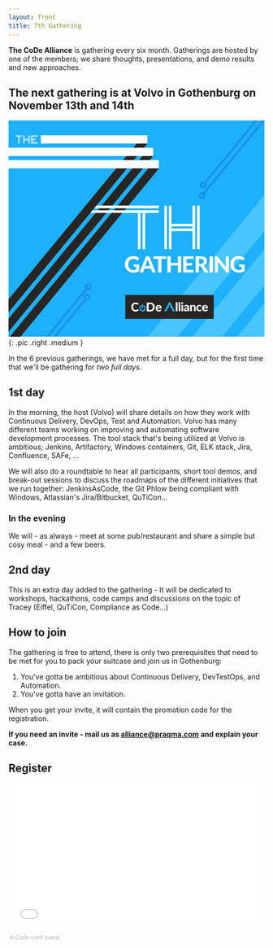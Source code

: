 ```yaml
---
layout: front
title: 7th Gathering
---
```


**The CoDe Alliance** is gathering every six month. Gatherings are hosted by one of the members; we share thoughts, presentations, and demo results and new approaches.

## The next gathering is at Volvo in Gothenburg on November 13th and 14th

![Alliance Chat](/images/7th-gathering-v3.jpg){: .pic .right .medium }

In the 6 previous gatherings, we have met for a full day, but for the first time that we'll be gathering for _two full days_.


## 1st day

In the morning, the host (Volvo) will share details on how they work with Continuous Delivery, DevOps, Test and Automation. Volvo has many different teams working on improving and automating software development processes. The tool stack that's being utilized at Volvo is ambitious; Jenkins, Artifactory, Windows containers, Git, ELK stack, Jira, Confluence, SAFe, ...

We will also do a roundtable to hear all participants, short tool demos, and break-out sessions to discuss the roadmaps of the different initiatives that we run together: JenkinsAsCode, the Git Phlow being compliant with Windows, Atlassian's Jira/Bitbucket, QuTiCon...

### In the evening
We will - as always - meet at some pub/restaurant and share a simple but cosy meal - and a few beers.

## 2nd day

This is an extra day added to the gathering - It will be dedicated to workshops, hackathons, code camps and discussions on the topic of Tracey (Eiffel, QuTiCon, Compliance as Code…)

## How to join

The gathering is free to attend, there is only two prerequisites that need to be met for you to pack your suitcase and join us in Gothenburg:

1. You've gotta be ambitious about Continuous Delivery, DevTestOps, and Automation.
2. You've gotta have an invitation.

When you get your invite, it will contain the promotion code for the registration.

**If you need an invite - mail us as [alliance@praqma.com](mailto:alliance@praqma.com) and explain your case.**

## Register

<div style="width:100%; text-align:left;"><iframe src="//eventbrite.co.uk/tickets-external?eid=37122456266&ref=etckt" frameborder="0" height="280" width="100%" vspace="0" hspace="0" marginheight="5" marginwidth="5" scrolling="auto" allowtransparency="true"></iframe><div style="font-family: 'Lato', Helvetica, Arial; font-size:12px; padding:10px 0 5px; margin:2px; width:100%; text-align:left;" ><a class="powered-by-eb" style="color: #ADB0B6; text-decoration: none;" target="_blank" href="http://www.code-conf.com/code-alliance-seven/">A Code-conf event</a></div></div>

